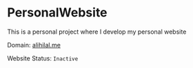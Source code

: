 # PersonalWebsite

This is a personal project where I develop my personal website

Domain: [alihilal.me](www.alihilal.me) 

Website Status: ```Inactive```
